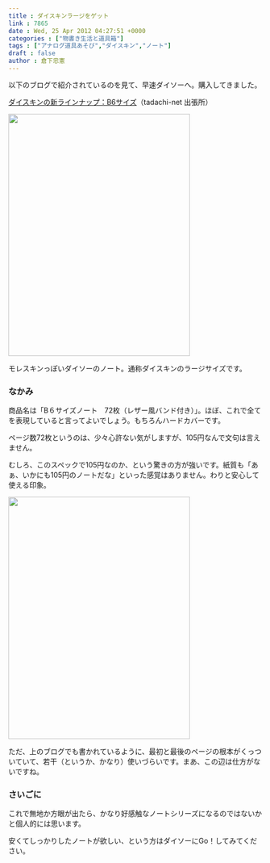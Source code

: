 ```yaml
---
title : ダイスキンラージをゲット
link : 7865
date : Wed, 25 Apr 2012 04:27:51 +0000
categories : ["物書き生活と道具箱"]
tags : ["アナログ道具あそび","ダイスキン","ノート"]
draft : false
author : 倉下忠憲
---
```


以下のブログで紹介されているのを見て、早速ダイソーへ。購入してきました。

<a href="http://tadachi.txt-nifty.com/blog/2012/04/b6-f9b4.html">ダイスキンの新ラインナップ：B6サイズ</a>（tadachi-net 出張所）

<a href="https://rashita.net/blog/wp-content/uploads/2012/04/20120425131540.jpg"><img src="https://rashita.net/blog/wp-content/uploads/2012/04/20120425131540.jpg" alt="" title="20120425131540" width="360" height="480" class="alignnone size-full wp-image-7866" /></a>

モレスキンっぽいダイソーのノート。通称ダイスキンのラージサイズです。
<h3>なかみ</h3>
商品名は「B６サイズノート　72枚（レザー風バンド付き）」。ほぼ、これで全てを表現していると言ってよいでしょう。もちろんハードカバーです。

ページ数72枚というのは、少々心許ない気がしますが、105円なんで文句は言えません。

むしろ、このスペックで105円なのか、という驚きの方が強いです。紙質も「あぁ、いかにも105円のノートだな」といった感覚はありません。わりと安心して使える印象。

<a href="https://rashita.net/blog/wp-content/uploads/2012/04/20120425131601.jpg"><img src="https://rashita.net/blog/wp-content/uploads/2012/04/20120425131601.jpg" alt="" title="20120425131601" width="360" height="480" class="alignnone size-full wp-image-7867" /></a>

ただ、上のブログでも書かれているように、最初と最後のページの根本がくっついていて、若干（というか、かなり）使いづらいです。まあ、この辺は仕方がないですね。

<h3>さいごに</h3>
これで無地か方眼が出たら、かなり好感触なノートシリーズになるのではないかと個人的には思います。

安くてしっかりしたノートが欲しい、という方はダイソーにGo！してみてください。